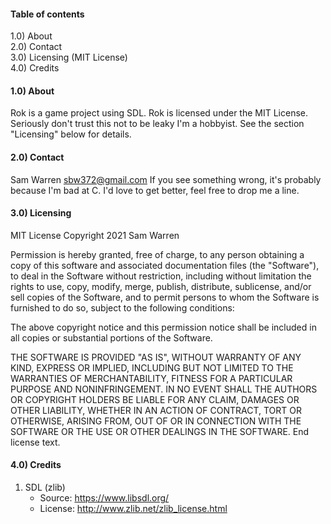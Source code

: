 #### Table of contents

1.0) About\
2.0) Contact\
3.0) Licensing (MIT License)\
4.0) Credits


#### 1.0) About

Rok is a game project using SDL.
Rok is licensed under the MIT License. Seriously don't trust this not to be leaky I'm a hobbyist.
See the section "Licensing" below for details.


#### 2.0) Contact
Sam Warren sbw372@gmail.com
If you see something wrong, it's probably because I'm bad at C. I'd love to get better, feel free to drop me a line.

#### 3.0) Licensing
MIT License
Copyright 2021 Sam Warren

Permission is hereby granted, free of charge, to any person obtaining a copy of this software and associated documentation files (the "Software"), to deal in the Software without restriction, including without limitation the rights to use, copy, modify, merge, publish, distribute, sublicense, and/or sell copies of the Software, and to permit persons to whom the Software is furnished to do so, subject to the following conditions:

The above copyright notice and this permission notice shall be included in all copies or substantial portions of the Software.

THE SOFTWARE IS PROVIDED "AS IS", WITHOUT WARRANTY OF ANY KIND, EXPRESS OR IMPLIED, INCLUDING BUT NOT LIMITED TO THE WARRANTIES OF MERCHANTABILITY, FITNESS FOR A PARTICULAR PURPOSE AND NONINFRINGEMENT. IN NO EVENT SHALL THE AUTHORS OR COPYRIGHT HOLDERS BE LIABLE FOR ANY CLAIM, DAMAGES OR OTHER LIABILITY, WHETHER IN AN ACTION OF CONTRACT, TORT OR OTHERWISE, ARISING FROM, OUT OF OR IN CONNECTION WITH THE SOFTWARE OR THE USE OR OTHER DEALINGS IN THE SOFTWARE.
End license text.


#### 4.0) Credits
1) SDL (zlib)
    * Source:   https://www.libsdl.org/
    * License:  http://www.zlib.net/zlib_license.html
